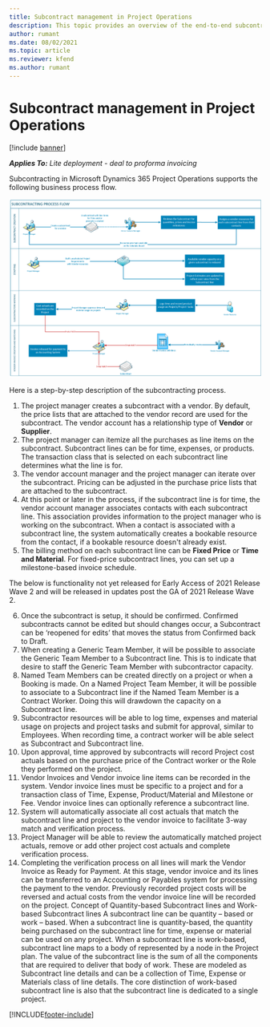 ```yaml
---
title: Subcontract management in Project Operations
description: This topic provides an overview of the end-to-end subcontract management process in Microsoft Dynamics 365 Project Operations.
author: rumant
ms.date: 08/02/2021
ms.topic: article
ms.reviewer: kfend 
ms.author: rumant
---
```


# Subcontract management in Project Operations

[!include [banner](../../includes/dataverse-preview.md)]

_**Applies To:** Lite deployment - deal to proforma invoicing_

Subcontracting in Microsoft Dynamics 365 Project Operations supports the following business process flow.

![Subcontracting process flow](../media/SubcontractingProcessFlow.png)

Here is a step-by-step description of the subcontracting process.

1. The project manager creates a subcontract with a vendor. By default, the price lists that are attached to the vendor record are used for the subcontract. The vendor account has a relationship type of **Vendor** or **Supplier**.
2. The project manager can itemize all the purchases as line items on the subcontract. Subcontract lines can be for time, expenses, or products. The transaction class that is selected on each subcontract line determines what the line is for.
3. The vendor account manager and the project manager can iterate over the subcontract. Pricing can be adjusted in the purchase price lists that are attached to the subcontract.
4. At this point or later in the process, if the subcontract line is for time, the vendor account manager associates contacts with each subcontract line. This association provides information to the project manager who is working on the subcontract. When a contact is associated with a subcontract line, the system automatically creates a bookable resource from the contact, if a bookable resource doesn't already exist.
5. The billing method on each subcontract line can be **Fixed Price** or **Time and Material**. For fixed-price subcontract lines, you can set up a milestone-based invoice schedule.


The below is functionality not yet released for Early Access of 2021 Release Wave 2 and will be released in updates post the GA of 2021 Release Wave 2.

6.	Once the subcontract is setup, it should be confirmed. Confirmed subcontracts cannot be edited but should changes occur, a Subcontract can be ‘reopened for edits’ that moves the status from Confirmed back to Draft. 
7.	When creating a Generic Team Member, it will be possible to associate the Generic Team Member to a Subcontract line. This is to indicate that desire to staff the Generic Team Member with subcontractor capacity.
8.	Named Team Members can be created directly on a project or when a Booking is made. On a Named Project Team Member, it will be possible to associate to a Subcontract line if the Named Team Member is a Contract Worker. Doing this will drawdown the capacity on a Subcontract line. 
9.	Subcontractor resources will be able to log time, expenses and material usage on projects and project tasks and submit for approval, similar to Employees. When recording time, a contract worker will be able select as Subcontract and Subcontract line. 
10.	Upon approval, time approved by subcontracts will record Project cost actuals based on the purchase price of the Contract worker or the Role they performed on the project.
11.	Vendor Invoices and Vendor invoice line items can be recorded in the system. Vendor invoice lines must be specific to a project and for a transaction class of Time, Expense, Product/Material and Milestone or Fee. Vendor invoice lines can optionally reference a subcontract line. 
12.	System will automatically associate all cost actuals that match the subcontract line and project to the vendor invoice to facilitate 3-way match and verification process. 
13.	Project Manager will be able to review the automatically matched project actuals, remove or add other project cost actuals and complete verification process. 
14.	Completing the verification process on all lines will mark the Vendor Invoice as Ready for Payment. At this stage, vendor invoice and its lines can be transferred to an Accounting or Payables system for processing the payment to the vendor. Previously recorded project costs will be reversed and actual costs from the vendor invoice line will be recorded on the project. 
Concept of Quantity-based Subcontract lines and Work-based Subcontract lines
A subcontract line can be quantity – based or work – based. 
When a subcontract line is quantity-based, the quantity being purchased on the subcontract line for time, expense or material can be used on any project.
When a subcontract line is work-based, subcontract line maps to a body of represented by a node in the Project plan. The value of the subcontract line is the sum of all the components that are required to deliver that body of work. These are modeled as Subcontract line details and can be a collection of Time, Expense or Materials class of line details. The core distinction of work-based subcontract line is also that the subcontract line is dedicated to a single project. 

[!INCLUDE[footer-include](../../includes/footer-banner.md)]
